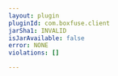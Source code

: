 ```yaml
---
layout: plugin
pluginId: com.boxfuse.client
jarSha1: INVALID
isJarAvailable: false
error: NONE
violations: []

---
```

